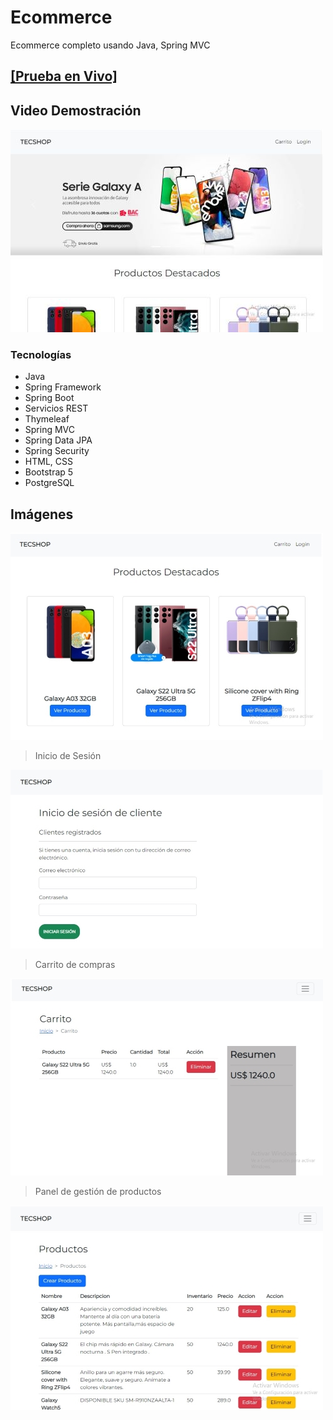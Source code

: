 # Ecommerce
Ecommerce completo usando Java, Spring MVC

## [[Prueba en Vivo]](https://ecommerce-deploy-production-0a64.up.railway.app/ "Prueba en Vivo")

## Video Demostración

[![DemostracionVideo](https://github.com/pimentelomar6/ecommerce/blob/master/images/principal-1.jpg "DemostracionVideo")](https://youtu.be/kRbo_VTFL0I "DemostracionVideo")


### Tecnologías
- Java
- Spring Framework
- Spring Boot
- Servicios REST
- Thymeleaf
- Spring MVC
- Spring Data JPA
- Spring Security
- HTML, CSS
- Bootstrap 5
- PostgreSQL

## Imágenes
![](https://github.com/pimentelomar6/ecommerce/blob/master/images/principal-2.jpg)

>  Inicio de Sesión

![](https://github.com/pimentelomar6/ecommerce/blob/master/images/login.jpg)

>  Carrito de compras

![](https://github.com/pimentelomar6/ecommerce/blob/master/images/carrito.jpg)

>  Panel de gestión de productos

![](https://github.com/pimentelomar6/ecommerce/blob/master/images/products.jpg)
